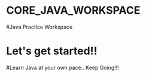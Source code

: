 # CORE_JAVA_WORKSPACE

#Java Practice Workspace

# Let's get started!!

#Learn Java at your own pace.. Keep Going!!!